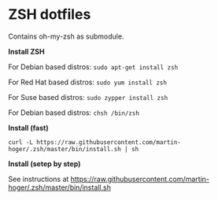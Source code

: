 # ZSH dotfiles 
Contains oh-my-zsh as submodule.

**Install ZSH**

For Debian based distros: `sudo apt-get install zsh`

For Red Hat based distros: `sudo yum install zsh`

For Suse based distros: `sudo zypper install zsh`

For Debian based distros: `chsh /bin/zsh`

**Install (fast)**

    curl -L https://raw.githubusercontent.com/martin-hoger/.zsh/master/bin/install.sh | sh


**Install (setep by step)**

See instructions at https://raw.githubusercontent.com/martin-hoger/.zsh/master/bin/install.sh
